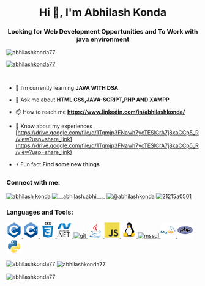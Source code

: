 <h1 align="center">Hi 👋, I'm Abhilash Konda</h1>
<h3 align="center">Looking for Web Development Opportunities and To Work with java environment</h3>

<p align="left"> <img src="https://komarev.com/ghpvc/?username=abhilashkonda77&label=Profile%20views&color=0e75b6&style=flat" alt="abhilashkonda77" /> </p>

<p align="left"> <a href="https://github.com/ryo-ma/github-profile-trophy"><img src="https://github-profile-trophy.vercel.app/?username=abhilashkonda77" alt="abhilashkonda77" /></a> </p>

<p align="left"> <a href="https://twitter.com/" target="blank"><img src="https://img.shields.io/twitter/follow/?logo=twitter&style=for-the-badge" alt="" /></a> </p>

- 🌱 I’m currently learning **JAVA WITH DSA**

- 💬 Ask me about **HTML CSS,JAVA-SCRIPT,PHP AND XAMPP**

- 📫 How to reach me **https://www.linkedin.com/in/abhilashkonda/**

- 📄 Know about my experiences [https://drive.google.com/file/d/1Tqmjp3FNawh7ycTESlCrA7j8xaCCp5_R/view?usp=share_link](https://drive.google.com/file/d/1Tqmjp3FNawh7ycTESlCrA7j8xaCCp5_R/view?usp=share_link)

- ⚡ Fun fact **Find some new things**

<h3 align="left">Connect with me:</h3>
<p align="left">
<a href="https://linkedin.com/in/abhilash konda" target="blank"><img align="center" src="https://raw.githubusercontent.com/rahuldkjain/github-profile-readme-generator/master/src/images/icons/Social/linked-in-alt.svg" alt="abhilash konda" height="30" width="40" /></a>
<a href="https://instagram.com/__abhilash.abhi__._" target="blank"><img align="center" src="https://raw.githubusercontent.com/rahuldkjain/github-profile-readme-generator/master/src/images/icons/Social/instagram.svg" alt="__abhilash.abhi__._" height="30" width="40" /></a>
<a href="https://www.hackerrank.com/@abhilashkonda" target="blank"><img align="center" src="https://raw.githubusercontent.com/rahuldkjain/github-profile-readme-generator/master/src/images/icons/Social/hackerrank.svg" alt="@abhilashkonda" height="30" width="40" /></a>
<a href="https://auth.geeksforgeeks.org/user/21215a0501" target="blank"><img align="center" src="https://raw.githubusercontent.com/rahuldkjain/github-profile-readme-generator/master/src/images/icons/Social/geeks-for-geeks.svg" alt="21215a0501" height="30" width="40" /></a>
</p>

<h3 align="left">Languages and Tools:</h3>
<p align="left"> <a href="https://www.cprogramming.com/" target="_blank" rel="noreferrer"> <img src="https://raw.githubusercontent.com/devicons/devicon/master/icons/c/c-original.svg" alt="c" width="40" height="40"/> </a> <a href="https://www.w3schools.com/cpp/" target="_blank" rel="noreferrer"> <img src="https://raw.githubusercontent.com/devicons/devicon/master/icons/cplusplus/cplusplus-original.svg" alt="cplusplus" width="40" height="40"/> </a> <a href="https://www.w3schools.com/css/" target="_blank" rel="noreferrer"> <img src="https://raw.githubusercontent.com/devicons/devicon/master/icons/css3/css3-original-wordmark.svg" alt="css3" width="40" height="40"/> </a> <a href="https://dotnet.microsoft.com/" target="_blank" rel="noreferrer"> <img src="https://raw.githubusercontent.com/devicons/devicon/master/icons/dot-net/dot-net-original-wordmark.svg" alt="dotnet" width="40" height="40"/> </a> <a href="https://git-scm.com/" target="_blank" rel="noreferrer"> <img src="https://www.vectorlogo.zone/logos/git-scm/git-scm-icon.svg" alt="git" width="40" height="40"/> </a> <a href="https://www.java.com" target="_blank" rel="noreferrer"> <img src="https://raw.githubusercontent.com/devicons/devicon/master/icons/java/java-original.svg" alt="java" width="40" height="40"/> </a> <a href="https://developer.mozilla.org/en-US/docs/Web/JavaScript" target="_blank" rel="noreferrer"> <img src="https://raw.githubusercontent.com/devicons/devicon/master/icons/javascript/javascript-original.svg" alt="javascript" width="40" height="40"/> </a> <a href="https://www.linux.org/" target="_blank" rel="noreferrer"> <img src="https://raw.githubusercontent.com/devicons/devicon/master/icons/linux/linux-original.svg" alt="linux" width="40" height="40"/> </a> <a href="https://www.microsoft.com/en-us/sql-server" target="_blank" rel="noreferrer"> <img src="https://www.svgrepo.com/show/303229/microsoft-sql-server-logo.svg" alt="mssql" width="40" height="40"/> </a> <a href="https://www.mysql.com/" target="_blank" rel="noreferrer"> <img src="https://raw.githubusercontent.com/devicons/devicon/master/icons/mysql/mysql-original-wordmark.svg" alt="mysql" width="40" height="40"/> </a> <a href="https://www.php.net" target="_blank" rel="noreferrer"> <img src="https://raw.githubusercontent.com/devicons/devicon/master/icons/php/php-original.svg" alt="php" width="40" height="40"/> </a> <a href="https://www.python.org" target="_blank" rel="noreferrer"> <img src="https://raw.githubusercontent.com/devicons/devicon/master/icons/python/python-original.svg" alt="python" width="40" height="40"/> </a> </p>

<p><img align="left" src="https://github-readme-stats.vercel.app/api/top-langs?username=abhilashkonda77&show_icons=true&locale=en&layout=compact" alt="abhilashkonda77" /></p>

<p>&nbsp;<img align="center" src="https://github-readme-stats.vercel.app/api?username=abhilashkonda77&show_icons=true&locale=en" alt="abhilashkonda77" /></p>

<p><img align="center" src="https://github-readme-streak-stats.herokuapp.com/?user=abhilashkonda77&" alt="abhilashkonda77" /></p>
